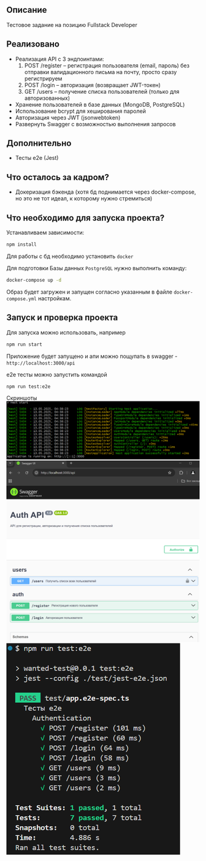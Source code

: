 ## Описание

Тестовое задание на позицию Fullstack Developer

## Реализовано

- Реализация API с 3 эндпоинтами:  
  1. POST /register – регистрация пользователя (email, пароль) без отправки валидационного письма на почту, просто сразу регистрируем
  2. POST /login – авторизация (возвращает JWT-токен)  
  3. GET /users – получение списка пользователей (только для авторизованных)  
- Хранение пользователей в базе данных (MongoDB, PostgreSQL)  
- Использование bcrypt для хеширования паролей  
- Авторизация через JWT (jsonwebtoken)  
- Развернуть Swagger с возможностью выполнения запросов

## Дополнительно

- Тесты e2e (Jest) 

## Что осталось за кадром?

- Докеризация бэкенда (хотя бд поднимается через docker-compose, но это не тот идеал, к которому нужно стремиться)

## Что необходимо для запуска проекта?

Устанавливаем зависимости:
```bash
npm install
```

Для работы с бд необходимо установить `docker`

Для подготовки Базы данных `PostgreSQL` нужно выполнить команду:

```bash
docker-compose up -d
```

Образ будет загружен и запущен согласно указанным в файле `docker-compose.yml` настройкам.

## Запуск и проверка проекта

Для запуска можно использовать, например

```bash
npm run start
```

Приложение будет запущено и апи можно пощупать в swagger - `http://localhost:3000/api`

e2e тесты можно запустить командой 

```bash
npm run test:e2e
```

Скриншоты
![running](docs_images/running.png)
![swagger](docs_images/swagger.png)
![tests](docs_images/tests.png)
